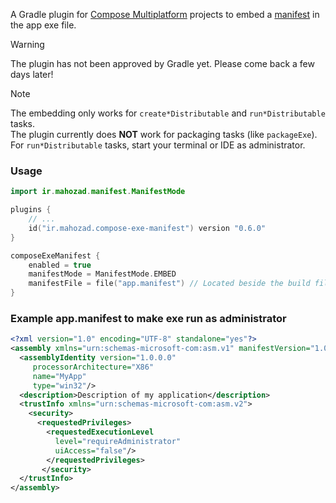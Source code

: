 A Gradle plugin for [Compose Multiplatform][1] projects to embed a [manifest][2] in the app exe file.

> [!WARNING]
> The plugin has not been approved by Gradle yet. Please come back a few days later!

> [!NOTE]
> The embedding only works for `create*Distributable` and `run*Distributable` tasks.  
> The plugin currently does **NOT** work for packaging tasks (like `packageExe`).  
> For `run*Distributable` tasks, start your terminal or IDE as administrator.

### Usage

```kotlin
import ir.mahozad.manifest.ManifestMode

plugins {
    // ...
    id("ir.mahozad.compose-exe-manifest") version "0.6.0"
}

composeExeManifest {
    enabled = true
    manifestMode = ManifestMode.EMBED
    manifestFile = file("app.manifest") // Located beside the build file
}
```

### Example app.manifest to make exe run as administrator

```xml
<?xml version="1.0" encoding="UTF-8" standalone="yes"?>
<assembly xmlns="urn:schemas-microsoft-com:asm.v1" manifestVersion="1.0"> 
  <assemblyIdentity version="1.0.0.0"
     processorArchitecture="X86"
     name="MyApp"
     type="win32"/> 
  <description>Description of my application</description>
  <trustInfo xmlns="urn:schemas-microsoft-com:asm.v2">
    <security>
      <requestedPrivileges>
        <requestedExecutionLevel
          level="requireAdministrator"
          uiAccess="false"/>
        </requestedPrivileges>
       </security>
  </trustInfo>
</assembly>
```

[1]: https://github.com/jetbrains/compose-multiplatform
[2]: https://learn.microsoft.com/en-us/windows/win32/sbscs/application-manifests
